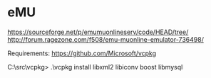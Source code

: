 # eMU

https://sourceforge.net/p/emumuonlineserv/code/HEAD/tree/
http://forum.ragezone.com/f508/emu-muonline-emulator-736498/


Requirements:
https://github.com/Microsoft/vcpkg

C:\src\vcpkg> .\vcpkg install libxml2 libiconv boost libmysql
